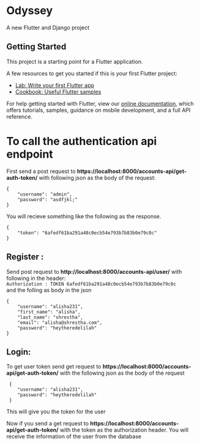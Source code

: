 # Odyssey

A new Flutter and Django project

## Getting Started

This project is a starting point for a Flutter application.

A few resources to get you started if this is your first Flutter project:

- [Lab: Write your first Flutter app](https://flutter.dev/docs/get-started/codelab)
- [Cookbook: Useful Flutter samples](https://flutter.dev/docs/cookbook)

For help getting started with Flutter, view our
[online documentation](https://flutter.dev/docs), which offers tutorials,
samples, guidance on mobile development, and a full API reference.


# To call the authentication api endpoint
First send a post request to **https://localhost:8000/accounts-api/get-auth-token/** with following json as the body of the request:
```
{
    "username": "admin",
    "password": "asdfjkl;"
}
```

You will recieve something like the following as the response. 
```
{
    "token": "6afedf61ba291a48c0ecb54e793b7b83b0e79c0c"
} 
```
## Register :
Send post request to **http://localhost:8000/accounts-api/user/** with following in the header:\
`Authorization : TOKEN 6afedf61ba291a48c0ecb54e793b7b83b0e79c0c`    
and  the folling as body in the json
```
{
    "username": "alisha231",
    "first_name": "alisha",
    "last_name": "shrestha",
    "email": "alisha@shrestha.com",
    "password": "heytheredelilah"
}
```
##  Login:
To get user token send get request to **https://localhost:8000/accounts-api/get-auth-token/** 
with the following json as the body of the request
```
 {
    "username": "alisha231",
    "password": "heytheredelilah"
 }
```
This will give you the token for the user

Now if you send a get request to **https://localhost:8000/accounts-api/get-auth-token/** 
with the token as the authorization header. You will receive the information of the user from the database
